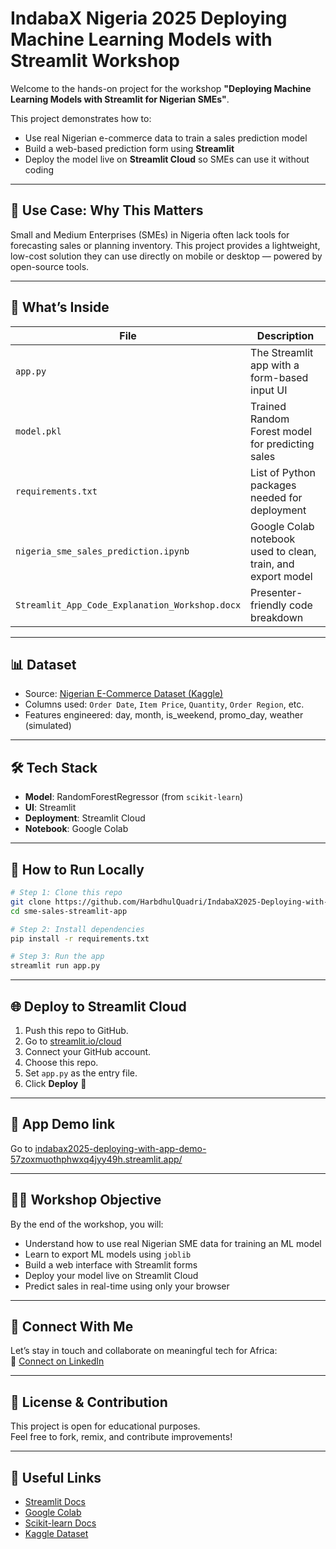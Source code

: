 
# IndabaX Nigeria 2025 Deploying Machine Learning Models with Streamlit Workshop

Welcome to the hands-on project for the workshop **"Deploying Machine Learning Models with Streamlit for Nigerian SMEs"**.

This project demonstrates how to:
- Use real Nigerian e-commerce data to train a sales prediction model
- Build a web-based prediction form using **Streamlit**
- Deploy the model live on **Streamlit Cloud** so SMEs can use it without coding

---

## 📌 Use Case: Why This Matters
Small and Medium Enterprises (SMEs) in Nigeria often lack tools for forecasting sales or planning inventory. This project provides a lightweight, low-cost solution they can use directly on mobile or desktop — powered by open-source tools.

---

## 🧠 What’s Inside

| File                              | Description                                                    |
|-----------------------------------|----------------------------------------------------------------|
| `app.py`                          | The Streamlit app with a form-based input UI                   |
| `model.pkl`                       | Trained Random Forest model for predicting sales               |
| `requirements.txt`                | List of Python packages needed for deployment                  |
| `nigeria_sme_sales_prediction.ipynb` | Google Colab notebook used to clean, train, and export model   |
| `Streamlit_App_Code_Explanation_Workshop.docx` | Presenter-friendly code breakdown                   |

---

## 📊 Dataset

- Source: [Nigerian E-Commerce Dataset (Kaggle)](https://www.kaggle.com/datasets/ademolababs/nigerian-ecommerce-sales-dataset)
- Columns used: `Order Date`, `Item Price`, `Quantity`, `Order Region`, etc.
- Features engineered: day, month, is_weekend, promo_day, weather (simulated)

---

## 🛠️ Tech Stack

- **Model**: RandomForestRegressor (from `scikit-learn`)
- **UI**: Streamlit
- **Deployment**: Streamlit Cloud
- **Notebook**: Google Colab

---

## 🚀 How to Run Locally

```bash
# Step 1: Clone this repo
git clone https://github.com/HarbdhulQuadri/IndabaX2025-Deploying-with-streamlit-demo.git
cd sme-sales-streamlit-app

# Step 2: Install dependencies
pip install -r requirements.txt

# Step 3: Run the app
streamlit run app.py
```

---

## 🌐 Deploy to Streamlit Cloud

1. Push this repo to GitHub.
2. Go to [streamlit.io/cloud](https://streamlit.io/cloud)
3. Connect your GitHub account.
4. Choose this repo.
5. Set `app.py` as the entry file.
6. Click **Deploy** 🚀

---

## 📸 App Demo link
Go to [indabax2025-deploying-with-app-demo-57zoxmuothphwxq4jyy49h.streamlit.app/](https://indabax2025-deploying-with-app-demo-57zoxmuothphwxq4jyy49h.streamlit.app/)

---

## 🧑‍🏫 Workshop Objective

By the end of the workshop, you will:
- Understand how to use real Nigerian SME data for training an ML model
- Learn to export ML models using `joblib`
- Build a web interface with Streamlit forms
- Deploy your model live on Streamlit Cloud
- Predict sales in real-time using only your browser

---
## 🤝 Connect With Me

Let’s stay in touch and collaborate on meaningful tech for Africa:  
🔗 [Connect on LinkedIn](https://www.linkedin.com/in/adegbiji)

---

## 💬 License & Contribution

This project is open for educational purposes.  
Feel free to fork, remix, and contribute improvements!

---

## 🔗 Useful Links

- [Streamlit Docs](https://docs.streamlit.io)
- [Google Colab](https://colab.research.google.com/)
- [Scikit-learn Docs](https://scikit-learn.org/)
- [Kaggle Dataset](https://www.kaggle.com/datasets/ademolababs/nigerian-ecommerce-sales-dataset)
